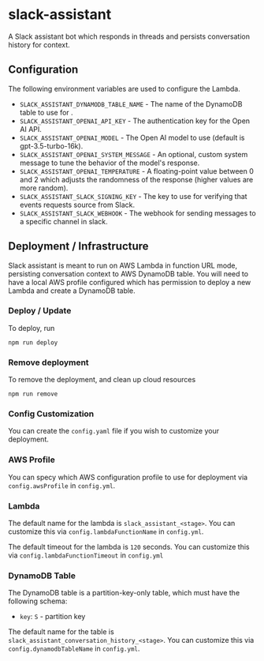 # slack-assistant

A Slack assistant bot which responds in threads and persists conversation history for context.

## Configuration

The following environment variables are used to configure the Lambda.

* `SLACK_ASSISTANT_DYNAMODB_TABLE_NAME`   - The name of the DynamoDB table to use for .
* `SLACK_ASSISTANT_OPENAI_API_KEY`        - The authentication key for the Open AI API.
* `SLACK_ASSISTANT_OPENAI_MODEL`          - The Open AI model to use (default is gpt-3.5-turbo-16k).
* `SLACK_ASSISTANT_OPENAI_SYSTEM_MESSAGE` - An optional, custom system message to tune the behavior of the model's response.
* `SLACK_ASSISTANT_OPENAI_TEMPERATURE`    - A floating-point value between 0 and 2 which adjusts the randomness of the response (higher values are more random).
* `SLACK_ASSISTANT_SLACK_SIGNING_KEY`     - The key to use for verifying that events requests source from Slack.
* `SLACK_ASSISTANT_SLACK_WEBHOOK`         - The webhook for sending messages to a specific channel in slack.

## Deployment / Infrastructure

Slack assistant is meant to run on AWS Lambda in function URL mode, persisting conversation context to AWS DynamoDB table. You will need to have a local AWS profile configured which has permission to deploy a new Lambda and create a DynamoDB table.

### Deploy / Update

To deploy, run

```shell
npm run deploy
```

### Remove deployment

To remove the deployment, and clean up cloud resources

```shell
npm run remove
```


### Config Customization

You can create the `config.yaml` file if you wish to customize your deployment.

### AWS Profile

You can specy which AWS configuration profile to use for deployment via `config.awsProfile` in `config.yml`.

### Lambda

The default name for the lambda is `slack_assistant_<stage>`. You can customize this via `config.lambdaFunctionName` in `config.yml`.

The default timeout for the lambda is `120` seconds. You can customize this via `config.lambdaFunctionTimeout` in `config.yml`

### DynamoDB Table

The DynamoDB table is a partition-key-only table, which must have the following schema:
- `key`: `S` - partition key

The default name for the table is `slack_assistant_conversation_history_<stage>`. You can customize this via `config.dynamodbTableName` in `config.yml`.

